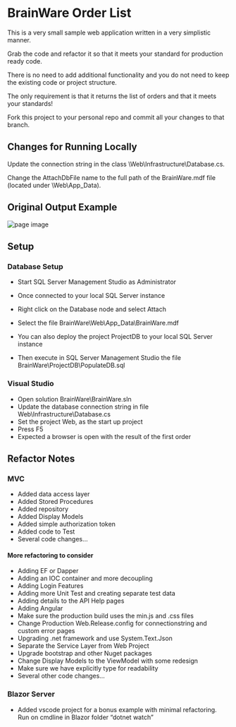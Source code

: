 # BrainWare Order List

This is a very small sample web application written in a very simplistic manner.

Grab the code and refactor it so that it meets your standard for production ready code.

There is no need to add additional functionality and you do not need to keep the existing code or project structure.

The only requirement is that it returns the list of orders and that it meets your standards!

Fork this project to your personal repo and commit all your changes to that branch. 

## Changes for Running Locally

Update the connection string in the class <project root>\Web\Infrastructure\Database.cs.

Change the AttachDbFile name to the full path of the BrainWare.mdf file (located under <project root>\Web\App_Data\).


## Original Output Example
![page image](output.GIF?raw=true)


## Setup

### Database Setup
- Start SQL Server Management Studio as Administrator
- Once connected to your local SQL Server instance
- Right click on the Database node and select Attach
- Select the file BrainWare\Web\App_Data\BrainWare.mdf

- You can also deploy the project ProjectDB to your local SQL Server instance
- Then execute in SQL Server Management Studio the file BrainWare\ProjectDB\PopulateDB.sql

### Visual Studio
- Open solution BrainWare\BrainWare.sln
- Update the database connection string in file Web\Infrastructure\Database.cs
- Set the project Web, as the start up project
- Press F5
- Expected a browser is open with the result of the first order


## Refactor Notes
### MVC
- Added data access layer
- Added Stored Procedures
- Added repository
- Added Display Models
- Added simple authorization token
- Added code to Test
- Several code changes…

#### More refactoring to consider
- Adding EF or Dapper
- Adding an IOC container and more decoupling
- Adding Login Features
- Adding more Unit Test and creating separate test data
- Adding details to the API Help pages
- Adding Angular
- Make sure the production build uses the min.js and .css files
- Change Production Web.Release.config for connectionstring and custom error pages
- Upgrading .net framework and use System.Text.Json
- Separate the Service Layer from Web Project
- Upgrade bootstrap and other Nuget packages
- Change Display Models to the ViewModel with some redesign
- Make sure we have explicitly type for readability
- Several other code changes…
	
### Blazor Server
- Added vscode project for a bonus example with minimal refactoring.  Run on cmdline in Blazor folder “dotnet watch”




